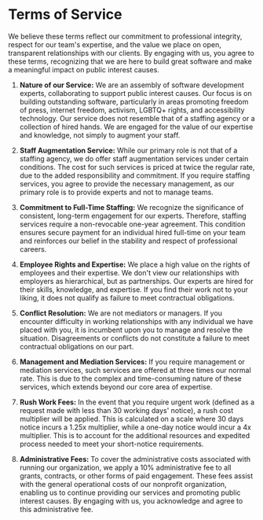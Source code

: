 # Terms of Service

We believe these terms reflect our commitment to professional integrity, respect for our team's expertise, and the value we place on open, transparent relationships with our clients. By engaging with us, you agree to these terms, recognizing that we are here to build great software and make a meaningful impact on public interest causes.

1. **Nature of our Service:** We are an assembly of software development experts, collaborating to support public interest causes. Our focus is on building outstanding software, particularly in areas promoting freedom of press, internet freedom, activism, LGBTQ+ rights, and accessibility technology. Our service does not resemble that of a staffing agency or a collection of hired hands. We are engaged for the value of our expertise and knowledge, not simply to augment your staff.

2. **Staff Augmentation Service:** While our primary role is not that of a staffing agency, we do offer staff augmentation services under certain conditions. The cost for such services is priced at twice the regular rate, due to the added responsibility and commitment. If you require staffing services, you agree to provide the necessary management, as our primary role is to provide experts and not to manage teams.

3. **Commitment to Full-Time Staffing:** We recognize the significance of consistent, long-term engagement for our experts. Therefore, staffing services require a non-revocable one-year agreement. This condition ensures secure payment for an individual hired full-time on your team and reinforces our belief in the stability and respect of professional careers.

4. **Employee Rights and Expertise:** We place a high value on the rights of employees and their expertise. We don't view our relationships with employers as hierarchical, but as partnerships. Our experts are hired for their skills, knowledge, and expertise. If you find their work not to your liking, it does not qualify as failure to meet contractual obligations.

5. **Conflict Resolution:** We are not mediators or managers. If you encounter difficulty in working relationships with any individual we have placed with you, it is incumbent upon you to manage and resolve the situation. Disagreements or conflicts do not constitute a failure to meet contractual obligations on our part.

6. **Management and Mediation Services:** If you require management or mediation services, such services are offered at three times our normal rate. This is due to the complex and time-consuming nature of these services, which extends beyond our core area of expertise.

7. **Rush Work Fees:** In the event that you require urgent work (defined as a request made with less than 30 working days' notice), a rush cost multiplier will be applied. This is calculated on a scale where 30 days notice incurs a 1.25x multiplier, while a one-day notice would incur a 4x multiplier. This is to account for the additional resources and expedited process needed to meet your short-notice requirements.

8. **Administrative Fees:** To cover the administrative costs associated with running our organization, we apply a 10% administrative fee to all grants, contracts, or other forms of paid engagement. These fees assist with the general operational costs of our nonprofit organization, enabling us to continue providing our services and promoting public interest causes. By engaging with us, you acknowledge and agree to this administrative fee.
